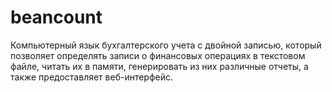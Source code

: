 # beancount
Компьютерный язык бухгалтерского учета с двойной записью, который позволяет определять записи о финансовых операциях в текстовом файле, читать их в памяти, генерировать из них различные отчеты, а также предоставляет веб-интерфейс.
